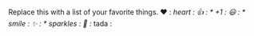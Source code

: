 Replace this with a list of your favorite things.
❤️	: *heart :
👍	: * +1 :
😃  : * smile :
✨	: * sparkles :
🎉	:* tada :
